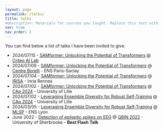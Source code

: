 ```yaml
---
layout: page
permalink: /talks/
title: talks
#description: Materials for courses you taught. Replace this text with your description.
nav: true
nav_order: 2
---
```


You can find below a list of talks I have been invited to give:
- 2024/07/15 - <a href="/assets/pdf/Presentation_ICML_2024_Criteo_15_07_2024.pdf"> SAMformer: Unlocking the Potential of Transformers</a> @ <a href="https://ailab.criteo.com/">Criteo AI Lab</a>
- 2024/07/09 - <a href="/assets/pdf/Presentation_ICML_2024_Centre_Borelli_09_07_2024.pdf"> SAMformer: Unlocking the Potential of Transformers</a> @ <a href="https://centreborelli.ens-paris-saclay.fr/en">Centre Borelli</a> - ENS Paris-Saclay
- 2024/07/04 - <a href="/assets/pdf/Presentation_ICML_2024_INRIA_MALT_04_07_2024.pdf"> SAMformer: Unlocking the Potential of Transformers</a> @ <a href="https://www.irisa.fr/en">IRISA</a> - Inria Rennes
- 2024/07/02 - <a href="/assets/pdf/Presentation_ICML_2024_Generic.pdf"> SAMformer: Unlocking the Potential of Transformers</a> @ <a href="https://caprfiap2024.sciencesconf.org/">CAp 2024</a> - University of Lille
- 2024/07/02 - <a href="/assets/pdf/Presentation_AISTATS_2024_generic.pdf"> Leveraging Ensemble Diversity for Robust Self-Training</a> @ <a href="https://caprfiap2024.sciencesconf.org/">CAp 2024</a> - University of Lille
- 2024/03/05 - <a href="/assets/pdf/Presentation_AISTATS_2024_MLSP_ENS_Lyon_05_03_2024.pdf"> Leveraging Ensemble Diversity for Robust Self-Training</a> @ <a href="https://www.ens-lyon.fr/PHYSIQUE/seminars/machine-learning-and-signal-processing">MLSP</a> - ENS Lyon
- June 2022 - <a href="/assets/pdf/Presentation_QBIN_2022.pdf"> Detection of epileptic spikes on EEG</a> @ <a href="https://event.fourwaves.com/qbinscientificday2022/pages">QBIN 2022</a> - University of Sherbrooke - <b> Best Flash Talk </b> 
